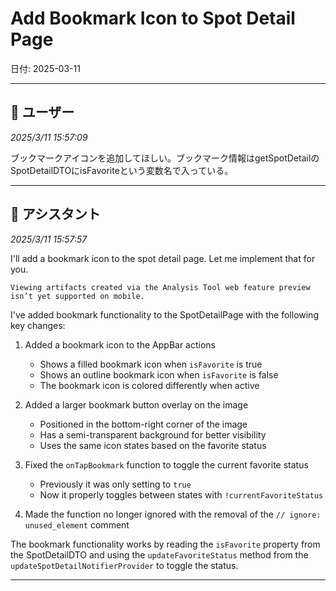 # Add Bookmark Icon to Spot Detail Page

日付: 2025-03-11

---

## 👤 ユーザー
*2025/3/11 15:57:09*

ブックマークアイコンを追加してほしい。ブックマーク情報はgetSpotDetailのSpotDetailDTOにisFavoriteという変数名で入っている。

---

## 🤖 アシスタント
*2025/3/11 15:57:57*

I'll add a bookmark icon to the spot detail page. Let me implement that for you.
```
Viewing artifacts created via the Analysis Tool web feature preview isn’t yet supported on mobile.
```



I've added bookmark functionality to the SpotDetailPage with the following key changes:

1. Added a bookmark icon to the AppBar actions
   - Shows a filled bookmark icon when `isFavorite` is true
   - Shows an outline bookmark icon when `isFavorite` is false
   - The bookmark icon is colored differently when active

2. Added a larger bookmark button overlay on the image
   - Positioned in the bottom-right corner of the image
   - Has a semi-transparent background for better visibility
   - Uses the same icon states based on the favorite status

3. Fixed the `onTapBookmark` function to toggle the current favorite status
   - Previously it was only setting to `true`
   - Now it properly toggles between states with `!currentFavoriteStatus`

4. Made the function no longer ignored with the removal of the `// ignore: unused_element` comment

The bookmark functionality works by reading the `isFavorite` property from the SpotDetailDTO and using the `updateFavoriteStatus` method from the `updateSpotDetailNotifierProvider` to toggle the status.

---
